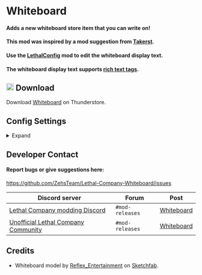 # Whiteboard
#### Adds a new whiteboard store item that you can write on!

#### This mod was inspired by a mod suggestion from [Takerst](https://www.twitch.tv/takerst).

#### Use the [LethalConfig](https://thunderstore.io/c/lethal-company/p/AinaVT/LethalConfig/) mod to edit the whiteboard display text.

#### The whiteboard display text supports [rich text tags](https://docs.unity3d.com/Packages/com.unity.textmeshpro@3.2/manual/RichText.html).

## <img src="https://i.imgur.com/TpnrFSH.png" width="20px"> Download

Download [Whiteboard](https://thunderstore.io/c/lethal-company/p/Zehs/Whiteboard/) on Thunderstore.

## Config Settings
<details>
  <summary>Expand</summary>
<br>

| General Settings | Setting type | Default value | Description |
| ----------- | ----------- | ----------- | ----------- |
| `ExtendedLogging` | `Boolean` | `false` | Enable extended logging. |

| Whiteboard Settings | Setting type | Default value | Description |
| ----------- | ----------- | ----------- | ----------- |
| `Price` | `Int32` | `200` | The price of the whiteboard in the store. |
| `HostOnly` | `Boolean` | `false` | If enabled, only the host can edit the whiteboard. |
| `DisplayText` | `String` | `- Dont leave the ship as last survivor\n- All in as long as more than 1 are alive\n- Teleport dead bodies` | The text that shows on the whiteboard. Supports rich text tags. |

</details>

## Developer Contact
#### Report bugs or give suggestions here:
https://github.com/ZehsTeam/Lethal-Company-Whiteboard/issues

| Discord server | Forum | Post |
| ----------- | ----------- | ----------- |
| [Lethal Company modding Discord](https://discord.gg/XeyYqRdRGC) | `#mod-releases` | [Whiteboard](https://discord.com/channels/1168655651455639582/1269397311046553744) |
| [Unofficial Lethal Company Community](https://discord.gg/nYcQFEpXfU) | `#mod-releases` | [Whiteboard](https://discord.com/channels/1169792572382773318/1269397320126959819) |

## Credits
* Whiteboard model by [Reflex_Entertainment](https://sketchfab.com/Reflex_Entertainment) on [Sketchfab](https://sketchfab.com/3d-models/whiteboard-eff6059c0f654aa3a5ba5e10eb59591e).